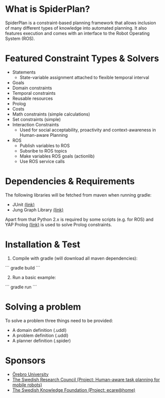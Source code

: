 # What is SpiderPlan?

SpiderPlan is a constraint-based planning framework that allows inclusion of many different types of knowledge 
into automated planning. It also features execution and comes with an interface to the Robot Operating System (ROS).

# Featured Constraint Types & Solvers

- Statements
  - State-variable assignment attached to flexible temporal interval
- Goals
- Domain constraints
- Temporal constraints
- Reusable resources
- Prolog 
- Costs
- Math constraints (simple calculations)
- Set constraints (simple)
- Interaction Constraints
  - Used for social acceptability, proactivity and context-awareness in Human-aware Planning
- ROS
  - Publish variables to ROS
  - Subsribe to ROS topics
  - Make variables ROS goals (actionlib)
  - Use ROS service calls

# Dependencies & Requirements

The following libraries will be fetched from maven when running gradle:

- JUnit <a href="http://junit.org/">(link)</a>
- Jung Graph Library <a href="http://jung.sourceforge.net/">(link)</a>

Apart from that Python 2.x is required by some scripts (e.g. for ROS)
and YAP Prolog <a href="http://www.dcc.fc.up.pt/~vsc/Yap/">(link)</a> is used to solve Prolog constraints.

# Installation & Test

1) Compile with gradle (will download all maven dependencies):

´´´
gradle build
´´´

2) Run a basic example:

´´´
gradle run
´´´

# Solving a problem

To solve a problem three things need to be provided:

- A domain definition (.uddl)
- A problem definition (.uddl)
- A planner definition (.spider)

# Sponsors

* <a href="http://www.oru.se/">&Ouml;rebro University</a>
* <a href="http://www.vr.se/inenglish">The Swedish Research Council (Project: Human-aware task planning for mobile robots)</a> 
* <a href="http://www.kk-stiftelsen.org/">The Swedish Knowledge Foundation (Project: ecare@home)</a>











